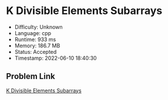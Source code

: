 # K Divisible Elements Subarrays

- Difficulty: Unknown
- Language: cpp
- Runtime: 933 ms
- Memory: 186.7 MB
- Status: Accepted
- Timestamp: 2022-06-10 18:40:30

## Problem Link
[K Divisible Elements Subarrays](https://leetcode.com/problems/k-divisible-elements-subarrays)

